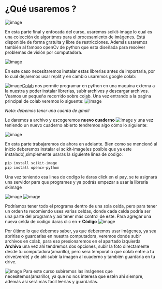 # ¿Qué usaremos ?

![image](https://user-images.githubusercontent.com/98423341/153906098-3c8ef95f-4966-4387-86ad-5e5dc8f19b30.png)

En esta parte final y enfocada del curso, usaremos scikit-image lo cual es una colección de algoritmos para el procesamiento de imágenes. 
Está disponible de forma gratuita y libre de restricciones.
Además usaremos también al famoso openCv de python que esta diseñada para resolver problemas de visión por computadora.

![image](https://user-images.githubusercontent.com/98423341/156265207-c329d98d-32df-458e-b329-e078f001c285.png)

En este caso necesitaremos instalar estas librerias antes de importarla, por lo cual dejaremos usar replit y en cambio usaremos google colab:

![image](https://user-images.githubusercontent.com/98423341/153907793-175ca45a-40d0-4225-aa93-6f8a5af4c7e9.png)[Colab](https://colab.research.google.com/) nos permite programar 
en python en una maquina externa a la nuestra y poder instalar librerias, subir archivos y descargar archivos. Veamos un pequeño recorrido sobre colab. Una vez entrando a la pagina
principal de colab veremos lo siguente:
![image](https://user-images.githubusercontent.com/98423341/153908477-ae21898a-36d7-4e07-a303-1ee5f18bfdc4.png) 

*Nota: debemos tener una cuenta de gmail*

Le daremos a archivo y escogeremos **nuevo cuaderno** ![image](https://user-images.githubusercontent.com/98423341/153909019-ed8bf483-675a-451f-96b5-f3fbe6e90b69.png) y una vez 
teniendo un nuevo cuaderno abierto tendremos algo cómo lo siguiente:

![image](https://user-images.githubusercontent.com/98423341/153909235-2c9d33a8-4fc1-4b6b-83ee-3257aff2115d.png)

En esta parte trabajaremos de ahora en adelante. Bien como se mencionó al inicio deberemos instalar el scikit-image(es posible que ya este instalado),simplemente usaras la siguiente
linea de codigo:

```python
pip install scikit-image
pip install opencv-python
```
Una vez teniendo esa linea de codigo le daras click en el pay, se te asignará una servidor para que programes y ya podrás empezar a usar la libreria skimage 

![image](https://user-images.githubusercontent.com/98423341/153910567-64ddf54a-0a54-4135-b869-d8b3921a58c6.png)
![image](https://user-images.githubusercontent.com/98423341/156265781-ec2feb58-ba64-40a6-ad9a-59667e41326a.png)

 Podríamos tener todo el programa dentro de una sola celda, pero para tener un orden te recomiendo uses varias celdas, donde cada celda podría ser una parte del programa y así 
 tener más control de este. Para agregar una nueva celda de codigo daras clic en **+ Código** 
 ![image](https://user-images.githubusercontent.com/98423341/153911366-ec76c3b0-0345-46af-a538-fec0bccc96d1.png)
 
 Por último lo que debemos saber, ya que deberemos usar imágenes, ya sea abrirlas o guardarlas en nuestra computadora, veremos donde subir archivos en colab, para eso presionaremos en el apartado izquierda **Archivo** una vez ahi tendremos dos opciones, subir la foto directamente desde tu computadora(amarillo), pero sera temporal o que colab entre a tu drive(verde) y de ahi subir la imagen al cuaderno y también guardarla en tu drive. 
 
![image](https://user-images.githubusercontent.com/98423341/153912949-555f37ec-8686-4487-83d8-7e62cf4db489.png) Para este curso subiremos las imágenes que necesitemos(amarillo), ya que no nos interesa que estén ahí siempre, además así será más fácil leerlas y guardarlas.






